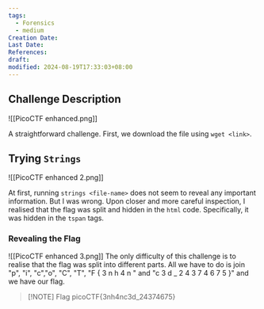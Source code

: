 ```yaml
---
tags:
  - Forensics
  - medium
Creation Date: 
Last Date: 
References: 
draft: 
modified: 2024-08-19T17:33:03+08:00
---
```

## Challenge Description 

![[PicoCTF enhanced.png]]

A straightforward challenge. First, we download the file using `wget <link>`. 

## Trying `Strings`
![[PicoCTF enhanced 2.png]]

At first, running `strings <file-name>` does not seem to reveal any important information. But I was wrong. Upon closer and more careful inspection, I realised that the flag was split and hidden in the `html` code. Specifically, it was hidden in the `tspan` tags. 
### Revealing the Flag

![[PicoCTF enhanced 3.png]]
The only difficulty of this challenge is to realise that the flag was split into different parts. All we have to do is join "p", "i", "c","o", "C", "T", "F { 3 n h 4 n " and "c 3 d _ 2 4 3 7 4 6 7 5 }" and we have our flag. 

> [!NOTE] Flag
>picoCTF{3nh4nc3d_24374675}



